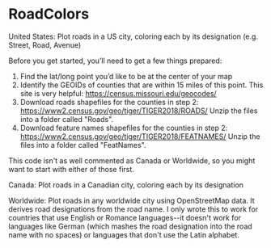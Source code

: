 # RoadColors

United States:
Plot roads in a US city, coloring each by its designation (e.g. Street, Road, Avenue)

Before you get started, you’ll need to get a few things prepared:

1. Find the lat/long point you’d like to be at the center of your map
2. Identify the GEOIDs of counties that are within 15 miles of this point. This site is very helpful: https://census.missouri.edu/geocodes/
3. Download roads shapefiles for the counties in step 2: https://www2.census.gov/geo/tiger/TIGER2018/ROADS/
   Unzip the files into a folder called "Roads".
4. Download feature names shapefiles for the counties in step 2: https://www2.census.gov/geo/tiger/TIGER2018/FEATNAMES/
   Unzip the files into a folder called "FeatNames".


This code isn't as well commented as Canada or Worldwide, so you might want to start with either of those first.

Canada:
Plot roads in a Canadian city, coloring each by its designation

Worldwide:
Plot roads in any worldwide city using OpenStreetMap data. It derives road designations from the road name. I only wrote this to work for countries that use English or Romance languages--it doesn't work for languages like German (which mashes the road designation into the road name with no spaces) or languages that don't use the Latin alphabet.
